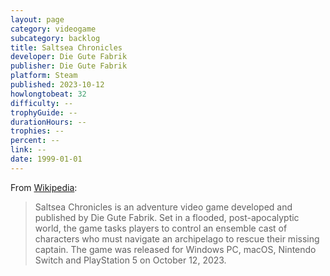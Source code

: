 ```yaml
---
layout: page
category: videogame
subcategory: backlog
title: Saltsea Chronicles
developer: Die Gute Fabrik
publisher: Die Gute Fabrik
platform: Steam
published: 2023-10-12
howlongtobeat: 32
difficulty: --
trophyGuide: --
durationHours: --
trophies: --
percent: --
link: --
date: 1999-01-01
---
```


From [Wikipedia](https://en.wikipedia.org/wiki/Saltsea_Chronicles):

> Saltsea Chronicles is an adventure video game developed and published by Die Gute Fabrik. Set in a flooded, post-apocalyptic world, the game tasks players to control an ensemble cast of characters who must navigate an archipelago to rescue their missing captain. The game was released for Windows PC, macOS, Nintendo Switch and PlayStation 5 on October 12, 2023.
